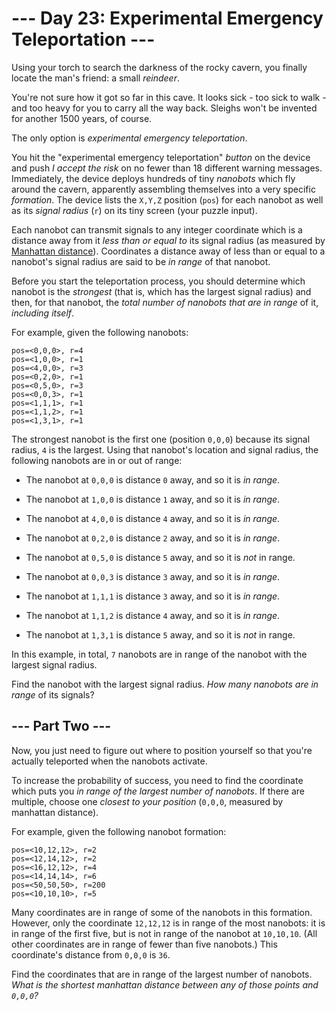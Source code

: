 # --- Day 23: Experimental Emergency Teleportation ---

Using your torch to search the darkness of the rocky cavern, you finally locate the man's friend: a small *reindeer*.

You're not sure how it got so far in this cave.  It looks sick - too sick to walk - and too heavy for you to carry all the way back.  Sleighs won't be invented for another 1500 years, of course.

The only option is *experimental emergency teleportation*.

You hit the "experimental emergency teleportation" *button* on the device and push *I accept the risk* on no fewer than 18 different warning messages. Immediately, the device deploys hundreds of tiny *nanobots* which fly around the cavern, apparently assembling themselves into a very specific *formation*. The device lists the `X,Y,Z` position (`pos`) for each nanobot as well as its *signal radius* (`r`) on its tiny screen (your puzzle input).

Each nanobot can transmit signals to any integer coordinate which is a distance away from it *less than or equal to* its signal radius (as measured by [Manhattan distance](https://en.wikipedia.org/wiki/Taxicab_geometry)). Coordinates a distance away of less than or equal to a nanobot's signal radius are said to be *in range* of that nanobot.

Before you start the teleportation process, you should determine which nanobot is the *strongest* (that is, which has the largest signal radius) and then, for that nanobot, the *total number of nanobots that are in range* of it, *including itself*.

For example, given the following nanobots:

```
pos=<0,0,0>, r=4
pos=<1,0,0>, r=1
pos=<4,0,0>, r=3
pos=<0,2,0>, r=1
pos=<0,5,0>, r=3
pos=<0,0,3>, r=1
pos=<1,1,1>, r=1
pos=<1,1,2>, r=1
pos=<1,3,1>, r=1

```

The strongest nanobot is the first one (position `0,0,0`) because its signal radius, `4` is the largest. Using that nanobot's location and signal radius, the following nanobots are in or out of range:


 - The nanobot at `0,0,0` is distance `0` away, and so it is *in range*.

 - The nanobot at `1,0,0` is distance `1` away, and so it is *in range*.

 - The nanobot at `4,0,0` is distance `4` away, and so it is *in range*.

 - The nanobot at `0,2,0` is distance `2` away, and so it is *in range*.

 - The nanobot at `0,5,0` is distance `5` away, and so it is *not* in range.

 - The nanobot at `0,0,3` is distance `3` away, and so it is *in range*.

 - The nanobot at `1,1,1` is distance `3` away, and so it is *in range*.

 - The nanobot at `1,1,2` is distance `4` away, and so it is *in range*.

 - The nanobot at `1,3,1` is distance `5` away, and so it is *not* in range.


In this example, in total, `7` nanobots are in range of the nanobot with the largest signal radius.

Find the nanobot with the largest signal radius.  *How many nanobots are in range* of its signals?

## --- Part Two ---

Now, you just need to figure out where to position yourself so that you're actually teleported when the nanobots activate.

To increase the probability of success, you need to find the coordinate which puts you *in range of the largest number of nanobots*. If there are multiple, choose one *closest to your position* (`0,0,0`, measured by manhattan distance).

For example, given the following nanobot formation:

```
pos=<10,12,12>, r=2
pos=<12,14,12>, r=2
pos=<16,12,12>, r=4
pos=<14,14,14>, r=6
pos=<50,50,50>, r=200
pos=<10,10,10>, r=5

```

Many coordinates are in range of some of the nanobots in this formation.  However, only the coordinate `12,12,12` is in range of the most nanobots: it is in range of the first five, but is not in range of the nanobot at `10,10,10`. (All other coordinates are in range of fewer than five nanobots.) This coordinate's distance from `0,0,0` is `36`.

Find the coordinates that are in range of the largest number of nanobots. *What is the shortest manhattan distance between any of those points and `0,0,0`?*

